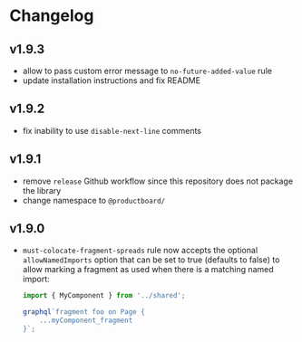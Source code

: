 # Changelog

## v1.9.3

- allow to pass custom error message to `no-future-added-value` rule
- update installation instructions and fix README

## v1.9.2

- fix inability to use `disable-next-line` comments

## v1.9.1

- remove `release` Github workflow since this repository does not package the library
- change namespace to `@productboard/`

## v1.9.0

- `must-colocate-fragment-spreads` rule now accepts the optional `allowNamedImports` option that can be set to true (defaults to false) to allow marking a fragment as used when there is a matching named import:

    ```js
    import { MyComponent } from '../shared';

    graphql`fragment foo on Page {
        ...myComponent_fragment
    }`;
    ```
